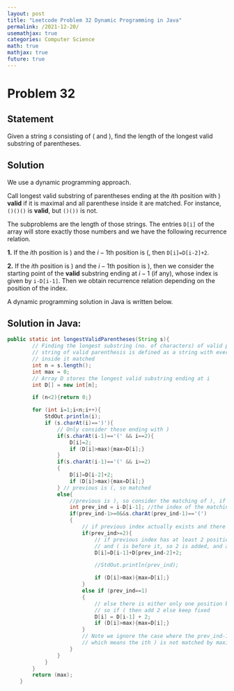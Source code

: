 ```yaml
---
layout: post
title: "Leetcode Problem 32 Dynamic Programming in Java"
permalink: /2021-12-20/
usemathjax: true
categories: Computer Science
math: true
mathjax: true
future: true
---
```


# Problem 32
## Statement  

Given a string $s$ consisting of $($ and $)$, find the length of the longest valid substring of parentheses.  

## Solution  

We use a dynamic programming approach.  

Call longest valid substring of parentheses ending at the $i$th position with $)$ **valid** if it is maximal and all parenthese inside it are matched. For instance, ```()()()``` is **valid**, but ```()())``` is not.  

The subproblems are the length of those strings.  The entries ```D[i]``` of the array will store exactly those numbers and we have the following recurrence relation.  

**1.** If the $i$th position is $)$ and the $i-1$th position is $($, then ```D[i]=D[i-2]+2```.  

**2.** If the $i$th position is $)$ and the $i-1$th position is $)$, then we consider the starting point of the **valid** substring ending at $i-1$ (if any), whose index is given by ```i-D[i-1]```. Then we obtain recurrence relation depending on the position of the index.  

A dynamic programming solution in Java is written below.  

## Solution in Java:  

```Java
public static int longestValidParentheses(String s){
        // Finding the longest substring (no. of characters) of valid parenthesis
        // string of valid parenthesis is defined as a string with every bracket
        // inside it matched
        int n = s.length();
        int max = 0;
        // Array D stores the longest valid substring ending at i
        int D[] = new int[n];

        if (n<2){return 0;}

        for (int i=1;i<n;i++){
            StdOut.println(i);
            if (s.charAt(i)==')'){
                // Only consider those ending with )
                if(s.charAt(i-1)=='(' && i==2){
                    D[i]=2;
                    if (D[i]>max){max=D[i];}
                }
                if(s.charAt(i-1)=='(' && i>=2)
                {
                    D[i]=D[i-2]+2;
                    if (D[i]>max){max=D[i];}
                } // previous is (, so matched
                else{
                    //previous is ), so consider the matching of ), if any
                    int prev_ind = i-D[i-1]; //the index of the matching bracket of i-1 if any
                    if(prev_ind-1>=0&&s.charAt(prev_ind-1)=='(')
                    {
                        // if previous index actually exists and there is something before it
                        if(prev_ind>=2){
                            // if previous index has at least 2 positions before it
                            // and ( is before it, so 2 is added, and also result of D[prev-1-1]
                            D[i]=D[i-1]+D[prev_ind-2]+2;

                            //StdOut.println(prev_ind);

                            if (D[i]>max){max=D[i];}
                        }
                        else if (prev_ind==1)
                        {
                            // else there is either only one position before
                            // so if ( then add 2 else keep fixed
                            D[i] = D[i-1] + 2;
                            if (D[i]>max){max=D[i];}
                        }
                        // Note we ignore the case where the prev_ind-1 has )
                        // which means the ith ) is not matched by maximality
                    }
                }
            }
        }
        return (max);
    }

```
